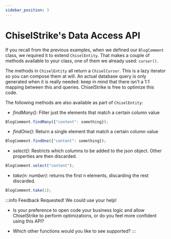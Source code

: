 ```yaml
---
sidebar_position: 3
---
```

# ChiselStrike's Data Access API

If you recall from the previous examples, when we defined our `BlogComment` class, we required it to extend
`ChiselEntity`. That makes a couple of methods available to your class, one of them we already used: `cursor()`.

The methods in `ChiselEntity` all return a `ChiselCursor`. This is a lazy
iterator so you can compose them at will. An actual database query is only
generated when it is really needed: keep in mind that there isn't a 1:1 mapping
between this and queries. ChiselStrike is free to optimize this code.

The following methods are also available as part of `ChiselEntity`:

* *findMany()*: Filter just the elements that match a certain column value

```typescript
BlogComment.findMany({"content": something});
```

* *findOne()*: Return a single element that match a certain column value

```typescript
BlogComment.findOne({"content": something});
```

* *select()*:  Restricts which columns to be added to the json object. Other properties are then
discarded.

```typescript
BlogComment.select("content");
```

* *take(n: number)*: returns the first n elements, discarding the rest
discarded.

```typescript
BlogComment.take(1);
```

:::info Feedback Requested! We could use your help!
* Is your preference to open code your business logic and allow ChiselStrike to perform optimizations,
or do you feel more confident using this API?

* Which other functions would you like to see supported?
:::
